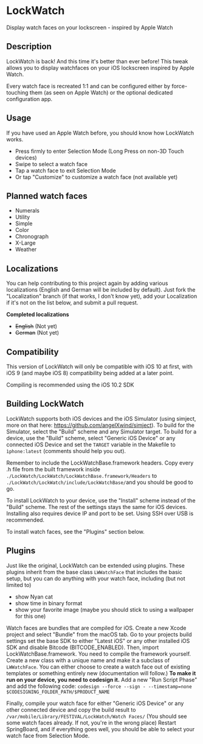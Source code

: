 # LockWatch
Display watch faces on your lockscreen - inspired by Apple Watch

## Description
LockWatch is back! And this time it's better than ever before! This tweak allows you to display watchfaces on your iOS lockscreen inspired by Apple Watch.

Every watch face is recreated 1:1 and can be configured either by force-touching them (as seen on Apple Watch) or the optional dedicated configuration app.

## Usage
If you have used an Apple Watch before, you should know how LockWatch works.

* Press firmly to enter Selection Mode (Long Press on non-3D Touch devices)
* Swipe to select a watch face
* Tap a watch face to exit Selection Mode
* Or tap "Customize" to customize a watch face (not available yet)

## Planned watch faces
* Numerals 
* Utility 
* Simple 
* Color 
* Chronograph
* X-Large
* Weather

## Localizations
You can help contributing to this project again by adding various localizations (English and German will be included by default). Just fork the "Localization" branch (if that works, I don't know yet), add your Localization if it's not on the list below, and submit a pull request.

**Completed localizations**

* ~~English~~ (Not yet) 
* ~~German~~ (Not yet)

## Compatibility
This version of LockWatch will only be compatible with iOS 10 at first, with iOS 9 (and maybe iOS 8) compatibility being added at a later point.

Compiling is recommended using the iOS 10.2 SDK

## Building LockWatch
LockWatch supports both iOS devices and the iOS Simulator (using simject, more on that here: https://github.com/angelXwind/simject). To build for the Simulator, select the "Build" scheme and any Simulator target. To build for a device, use the "Build" scheme, select "Generic iOS Device" or any connected iOS Device and set the `TARGET` variable in the Makefile to `ìphone:latest` (comments should help you out).

Remember to include the LockWatchBase.framework headers. Copy every .h file from the built framework inside `./LockWatch/LockWatch/LockWatchBase.framework/Headers` to `./LockWatch/LockWatch/include/LockWatchBase/`and you should be good to go.

To install LockWatch to your device, use the "Install" scheme instead of the "Build" scheme. The rest of the settings stays the same for iOS devices. Installing also requires device IP and port to be set. Using SSH over USB is recommended.

To install watch faces, see the "Plugins" section below.

## Plugins
Just like the original, LockWatch can be extended using plugins. These plugins inherit from the base class `LWWatchFace` that includes the basic setup, but you can do anything with your watch face, including (but not limited to)
* show Nyan cat
* show time in binary format
* show your favorite image (maybe you should stick to using a wallpaper for this one)

Watch faces are bundles that are compiled for iOS. Create a new Xcode project and select "Bundle" from the macOS tab. Go to your projects build settings set the base SDK to either "Latest iOS" or any other installed iOS SDK and disable Bitcode (BITCODE_ENABLED). Then, import LockWatchBase.framework. You need to compile the framework yourself.
Create a new class with a unique name and make it a subclass of `LWWatchFace`. You can either choose to create a watch face out of existing templates or something entirely new (documentation will follow.)
**To make it run on your device, you need to codesign it.** Add a new "Run Script Phase" and add the following code:
`codesign --force --sign - --timestamp=none $CODESIGNING_FOLDER_PATH/$PRODUCT_NAME`

Finally, compile your watch face for either "Generic iOS Device" or any other connected device and copy the build result to
`/var/mobile/Library/FESTIVAL/LockWatch/Watch Faces/`
(You should see some watch faces already. If not, you're in the wrong place)
Restart SpringBoard, and if everything goes well, you should be able to select your watch face from Selection Mode.
